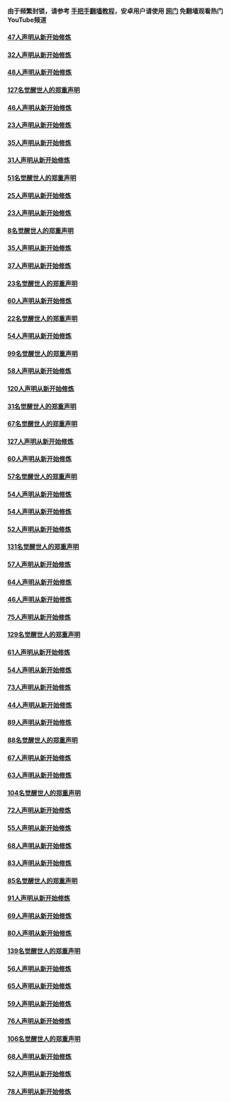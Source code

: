 #### 由于频繁封锁，请参考 [手把手翻墙教程](https://github.com/gfw-breaker/guides/wiki/)，安卓用户请使用 [网门](https://github.com/gfw-breaker/nogfw/blob/master/dl.md?t=02260700) 免翻墙观看热门YouTube频道 

#### [47人声明从新开始修炼](../pages/91/421264.md?t=02260700) 

#### [32人声明从新开始修炼](../pages/91/421225.md?t=02260700) 

#### [48人声明从新开始修炼](../pages/91/421202.md?t=02260700) 

#### [127名觉醒世人的郑重声明](../pages/91/421224.md?t=02260700) 

#### [46人声明从新开始修炼](../pages/91/421203.md?t=02260700) 

#### [23人声明从新开始修炼](../pages/91/421138.md?t=02260700) 

#### [35人声明从新开始修炼](../pages/91/421122.md?t=02260700) 

#### [31人声明从新开始修炼](../pages/91/421081.md?t=02260700) 

#### [51名觉醒世人的郑重声明](../pages/91/421080.md?t=02260700) 

#### [25人声明从新开始修炼](../pages/91/421020.md?t=02260700) 

#### [23人声明从新开始修炼](../pages/91/420884.md?t=02260700) 

#### [8名觉醒世人的郑重声明](../pages/91/420883.md?t=02260700) 

#### [35人声明从新开始修炼](../pages/91/420809.md?t=02260700) 

#### [37人声明从新开始修炼](../pages/91/420766.md?t=02260700) 

#### [23名觉醒世人的郑重声明](../pages/91/420765.md?t=02260700) 

#### [60人声明从新开始修炼](../pages/91/420727.md?t=02260700) 

#### [22名觉醒世人的郑重声明](../pages/91/420726.md?t=02260700) 

#### [54人声明从新开始修炼](../pages/91/420529.md?t=02260700) 

#### [99名觉醒世人的郑重声明](../pages/91/420528.md?t=02260700) 

#### [58人声明从新开始修炼](../pages/91/420198.md?t=02260700) 

#### [120人声明从新开始修炼](../pages/91/420141.md?t=02260700) 

#### [31名觉醒世人的郑重声明](../pages/91/420197.md?t=02260700) 

#### [67名觉醒世人的郑重声明](../pages/91/420140.md?t=02260700) 

#### [127人声明从新开始修炼](../pages/91/420082.md?t=02260700) 

#### [60人声明从新开始修炼](../pages/91/420081.md?t=02260700) 

#### [57名觉醒世人的郑重声明](../pages/91/420080.md?t=02260700) 

#### [54人声明从新开始修炼](../pages/91/419533.md?t=02260700) 

#### [54人声明从新开始修炼](../pages/91/419532.md?t=02260700) 

#### [52人声明从新开始修炼](../pages/91/419531.md?t=02260700) 

#### [131名觉醒世人的郑重声明](../pages/91/419530.md?t=02260700) 

#### [57人声明从新开始修炼](../pages/91/419430.md?t=02260700) 

#### [64人声明从新开始修炼](../pages/91/419429.md?t=02260700) 

#### [46人声明从新开始修炼](../pages/91/419428.md?t=02260700) 

#### [75人声明从新开始修炼](../pages/91/419427.md?t=02260700) 

#### [129名觉醒世人的郑重声明](../pages/91/419426.md?t=02260700) 

#### [61人声明从新开始修炼](../pages/91/419198.md?t=02260700) 

#### [54人声明从新开始修炼](../pages/91/419197.md?t=02260700) 

#### [73人声明从新开始修炼](../pages/91/419196.md?t=02260700) 

#### [44人声明从新开始修炼](../pages/91/419075.md?t=02260700) 

#### [89人声明从新开始修炼](../pages/91/419074.md?t=02260700) 

#### [88名觉醒世人的郑重声明](../pages/91/419195.md?t=02260700) 

#### [67人声明从新开始修炼](../pages/91/419073.md?t=02260700) 

#### [63人声明从新开始修炼](../pages/91/419072.md?t=02260700) 

#### [104名觉醒世人的郑重声明](../pages/91/419071.md?t=02260700) 

#### [72人声明从新开始修炼](../pages/91/418902.md?t=02260700) 

#### [55人声明从新开始修炼](../pages/91/418901.md?t=02260700) 

#### [68人声明从新开始修炼](../pages/91/418900.md?t=02260700) 

#### [83人声明从新开始修炼](../pages/91/418757.md?t=02260700) 

#### [85名觉醒世人的郑重声明](../pages/91/418899.md?t=02260700) 

#### [91人声明从新开始修炼](../pages/91/418756.md?t=02260700) 

#### [69人声明从新开始修炼](../pages/91/418755.md?t=02260700) 

#### [80人声明从新开始修炼](../pages/91/418754.md?t=02260700) 

#### [139名觉醒世人的郑重声明](../pages/91/418753.md?t=02260700) 

#### [56人声明从新开始修炼](../pages/91/418594.md?t=02260700) 

#### [65人声明从新开始修炼](../pages/91/418593.md?t=02260700) 

#### [59人声明从新开始修炼](../pages/91/418592.md?t=02260700) 

#### [76人声明从新开始修炼](../pages/91/418431.md?t=02260700) 

#### [106名觉醒世人的郑重声明](../pages/91/418591.md?t=02260700) 

#### [68人声明从新开始修炼](../pages/91/418430.md?t=02260700) 

#### [52人声明从新开始修炼](../pages/91/418429.md?t=02260700) 

#### [78人声明从新开始修炼](../pages/91/418428.md?t=02260700) 

